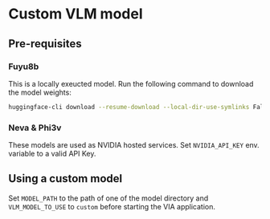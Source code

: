 # Custom VLM model

## Pre-requisites

### Fuyu8b

This is a locally exeucted model. Run the following command to download the model weights:
```sh
huggingface-cli download --resume-download --local-dir-use-symlinks False adept/fuyu-8b --local-dir fuyu8b
```

### Neva & Phi3v

These models are used as NVIDIA hosted services. Set ``NVIDIA_API_KEY`` env. variable to a valid API Key.

## Using a custom model

Set ``MODEL_PATH`` to the path of one of the model directory and ``VLM_MODEL_TO_USE`` to ``custom`` before starting the VIA application.
